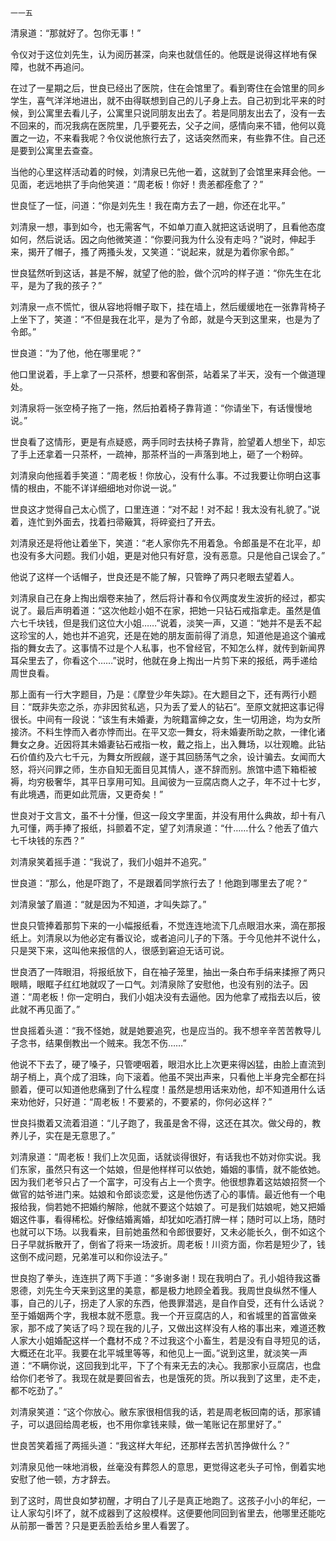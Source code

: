     一一五 

   清泉道：“那就好了。包你无事！”

   令仪对于这位刘先生，认为阅历甚深，向来也就信任的。他既是说得这样地有保障，也就不再追问。

   在过了一星期之后，世良已经出了医院，住在会馆里了。看到寄住在会馆里的同乡学生，喜气洋洋地进出，就不由得联想到自己的儿子身上去。自己初到北平来的时候，到公寓里去看儿子，公寓里只说同朋友出去了。若是同朋友出去了，没有一去不回来的，而况我病在医院里，几乎要死去，父子之间，感情向来不错，他何以竟置之一边，不来看我呢？令仪说他旅行去了，这话突然而来，有些靠不住。自己还是要到公寓里去查查。

   当他的心里这样活动着的时候，刘清泉已先他一着，这就到了会馆里来拜会他。一见面，老远地拱了手向他笑道：“周老板！你好！贵恙都痊愈了？”

   世良怔了一怔，问道：“你是刘先生！我在南方去了一趟，你还在北平。”

   刘清泉一想，事到如今，也无需客气，不如单刀直入就把这话说明了，且看他态度如何，然后说话。因之向他微笑道：“你要问我为什么没有走吗？”说时，伸起手来，揭开了帽子，搔了两搔头发，又笑道：“说起来，就是为着你家令郎。”

   世良猛然听到这话，甚是不解，就望了他的脸，做个沉吟的样子道：“你先生在北平，是为了我的孩子？”

   刘清泉一点不慌忙，很从容地将帽子取下，挂在墙上，然后缓缓地在一张靠背椅子上坐下了，笑道：“不但是我在北平，是为了令郎，就是今天到这里来，也是为了令郎。”

   世良道：“为了他，他在哪里呢？”

   他口里说着，手上拿了一只茶杯，想要和客倒茶，站着呆了半天，没有一个做道理处。

   刘清泉将一张空椅子拖了一拖，然后拍着椅子靠背道：“你请坐下，有话慢慢地说。”

   世良看了这情形，更是有点疑惑，两手同时去扶椅子靠背，脸望着人想坐下，却忘了手上还拿着一只茶杯，一疏神，那茶杯当的一声落到地上，砸了一个粉碎。

   刘清泉向他摇着手笑道：“周老板！你放心，没有什么事。不过我要让你明白这事情的根由，不能不详详细细地对你说一说。”

   世良这才觉得自己太心慌了，口里连道：“对不起！对不起！我太没有礼貌了。”说着，连忙到外面去，找着扫帚簸箕，将碎瓷扫了开去。

   刘清泉还是将他让着坐下，笑道：“老人家你先不用着急。令郎虽是不在北平，却也没有多大问题。我们小姐，更是对他只有好意，没有恶意。只是他自己误会了。”

   他说了这样一个话帽子，世良还是不能了解，只管睁了两只老眼去望着人。

   刘清泉自己在身上掏出烟卷来抽了，然后将计春和令仪两度发生波折的经过，都实说了。最后声明着道：“这次他趁小姐不在家，把她一只钻石戒指拿走。虽然是值六七千块钱，但是我们这位大小姐……”说着，淡笑一声，又道：“她并不是丢不起这珍宝的人，她也并不追究，还是在她的朋友面前得了消息，知道他是追这个骗戒指的舞女去了。这事情不过是个人私事，也不曾经官，不知怎么样，就传到新闻界耳朵里去了，你看这个……”说时，他就在身上掏出一片剪下来的报纸，两手递给周世良看。

   那上面有一行大字题目，乃是：《摩登少年失踪》。在大题目之下，还有两行小题目：“既非失恋之杀，亦非因贫私逃，只为丢了爱人的钻石”。至原文就把这事记得很长。中间有一段说：“该生有未婚妻，为皖籍富绅之女，生一切用途，均为女所接济。不料生悖而入者亦悖而出。在平又恋一舞女，将未婚妻所助之款，一律化诸舞女之身。近因将其未婚妻钻石戒指一枚，戴之指上，出入舞场，以壮观瞻。此钻石价值约及六七千元，为舞女所觊觎，遂于其回肠荡气之余，设计骗去。女闻而大怒，将兴问罪之师，生亦自知无面目见其情人，遂不辞而别。旅馆中遗下箱柜被褥，均穷极奢华，其平日享用可知。且闻彼为一豆腐店商人之子，年不过十七岁，有此境遇，而更如此荒唐，又更奇矣！”

   世良对于文言文，虽不十分懂，但这一段文字里面，并没有用什么典故，却十有八九可懂，两手捧了报纸，抖颤着不定，望了刘清泉道：“什……什么？他丢了值六七千块钱的东西？”

   刘清泉笑着摇手道：“我说了，我们小姐并不追究。”

   世良道：“那么，他是吓跑了，不是跟着同学旅行去了！他跑到哪里去了呢？”

   刘清泉皱了眉道：“就是因为不知道，才叫失踪了。”

   世良只管捧着那剪下来的一小幅报纸看，不觉连连地流下几点眼泪水来，滴在那报纸上。刘清泉以为他必定有番议论，或者追问儿子的下落。于今见他并不说什么，只是哭下来，这叫他来报信的人，很感到窘迫无话可说。

   世良洒了一阵眼泪，将报纸放下，自在袖子笼里，抽出一条白布手绢来揉擦了两只眼睛，眼眶子红红地就叹了一口气。刘清泉除了安慰他，也没有别的法子。因道：“周老板！你一定明白，我们小姐决没有去逼他。因为他拿了戒指去以后，彼此就不再见面了。”

   世良摇着头道：“我不怪她，就是她要追究，也是应当的。我不想辛辛苦苦教导儿子念书，结果倒教出一个贼来。我怎不伤……”

   他说不下去了，硬了嗓子，只管哽咽着，眼泪水比上次更来得凶猛，由脸上直流到胡子梢上，真个成了泪珠，向下滚着。他虽不哭出声来，只看他上半身完全都在抖颤着，便可以知道他悲痛到了什么程度！虽然是想用话来劝他，却不知道用什么话来劝他好，只好道：“周老板！不要紧的，不要紧的，你何必这样？”

   世良抖擞着又流着泪道：“儿子跑了，我虽是舍不得，这还在其次。做父母的，教养儿子，实在是无意思了。”

   刘清泉道：“周老板！我们上次见面，话就谈得很好，有话我也不妨对你实说。我们东家，虽然只有这一个姑娘，但是他样样可以依她，婚姻的事情，就不能依她。因为我们老爷只占了一个富字，可没有占上一个贵字。他很想靠着这姑娘招赘一个做官的姑爷进门来。姑娘和令郎谈恋爱，这是他伤透了心的事情。最近他有一个电报给我，倘若她不把婚约解除，他就不要这个姑娘了。可是我们姑娘呢，她又把婚姻这件事，看得稀松。好像结婚离婚，却犹如吃酒打牌一样；随时可以上场，随时也就可以下场。以我看来，目前她虽然和令郎很要好，又未必能长久，倒不如这个日子早就拆散开了，倒省了将来一场波折。周老板！川资方面，你若是短少了，钱这倒不成问题，兄弟准可以和你设法子。”

   世良抱了拳头，连连拱了两下手道：“多谢多谢！现在我明白了。孔小姐待我这番恩德，刘先生今天来到这里的美意，都是极力地顾全着我。我周世良纵然不懂人事，自己的儿子，拐走了人家的东西，他畏罪潜逃，是自作自受，还有什么话说？至于婚姻两个字，我根本就不愿意。我一个开豆腐店的人，和省城里的首富做亲家，那不成了笑话了吗？现在我的儿子，又做出这样没有人格的事出来，难道还教人家大小姐婚配这样一个蠢材不成？不过我这个小畜生，若是没有自寻短见的话，大概还在北平。我要在北平城里等等，和他见上一面。”说到这里，就淡笑一声道：“不瞒你说，这回我到北平，下了个有来无去的决心。我那家小豆腐店，也盘给你们老爷了。我现在就是要回省去，也是饿死的货。所以我到了这里，走不走，都不吃劲了。”

   刘清泉笑道：“这个你放心。敝东家很相信我的话，若是周老板回南的话，那家铺子，可以退回给周老板，也不用你拿钱来赎，做一笔账记在那里好了。”

   世良苦笑着摇了两摇头道：“我这样大年纪，还那样去苦扒苦挣做什么？”

   刘清泉见他一味地消极，丝毫没有葬怨人的意思，更觉得这老头子可怜，倒着实地安慰了他一顿，方才辞去。

   到了这时，周世良如梦初醒，才明白了儿子是真正地跑了。这孩子小小的年纪，一让人家勾引坏了，就不成器到了这般模样。这便要他同回到省里去，他哪里还能吃从前那一番苦？只是更丢脸丢给乡里人看罢了。

